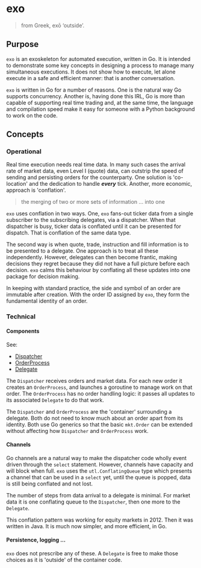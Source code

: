 # exo

> from Greek, exō ‘outside’.

## Purpose

`exo` is an exoskeleton for automated execution, written in Go. It is intended to demonstrate some key concepts in designing a process to manage many simultaneous executions. It does not show how to execute, let alone execute in a safe and efficient manner: that is another conversation.

`exo` is written in Go for a number of reasons. One is the natural way Go supports concurrency. Another is, having done this IRL, Go is more than capable of supporting real time trading and, at the same time, the language and compilation speed make it easy for someone with a Python background to work on the code.

## Concepts

### Operational

Real time execution needs real time data. In many such cases the arrival rate of market data, even Level I (quote) data, can outstrip the speed of sending and persisting orders for the counterparty. One solution is 'co-location' and the dedication to handle ***every*** tick. Another, more economic, approach is 'conflation'.

> the merging of two or more sets of information ... into one

`exo` uses conflation in two ways. One, `exo` fans-out ticker data from a single subscriber to the subscribing delegates, via a dispatcher. When that dispatcher is busy, ticker data is conflated until it can be presented for dispatch. That is conflation of the same data type.

The second way is when quote, trade, instruction and fill information is to be presented to a delegate. One approach is to treat all these independently. However, delegates can then become frantic, making decisions they regret because they did not have a full picture before each decision. `exo` calms this behaviour by conflating all these updates into one package for decision making.

In keeping with standard practice, the side and symbol of an order are immutable after creation. With the order ID assigned by `exo`, they form the fundamental identity of an order.

### Technical

#### Components

See:
- [Dispatcher](run/dispatcher.go)
- [OrderProcess](run/order-process.go)
- [Delegate](run/delegate.go)

The `Dispatcher` receives orders and market data. For each new order it creates an `OrderProcess`, and launches a goroutine to manage work on that order. The `OrderProcess` has no order handling logic: it passes all updates to its associated `Delegate` to do that work.

The `Dispatcher` and `OrderProcess` are the 'container' surrounding a delegate. Both do not need to know much about an order apart from its identity. Both use Go generics so that the basic `mkt.Order` can be extended without affecting how `Dispatcher` and `OrderProcess` work.

#### Channels

Go channels are a natural way to make the dispatcher code wholly event driven through the `select` statement. However, channels have capacity and will block when full. `exo` uses the `utl.ConflatingQueue` type which presents a channel that can be used in a `select` yet, until the queue is popped, data is still being conflated and not lost.

The number of steps from data arrival to a delegate is minimal. For market data it is one conflating queue to the `Dispatcher`, then one more to the `Delegate`.

This conflation pattern was working for equity markets in 2012. Then it was written in Java. It is much now simpler, and more efficient, in Go.

#### Persistence, logging ...

`exo` does not prescribe any of these. A `Delegate` is free to make those choices as it is 'outside' of the container code.